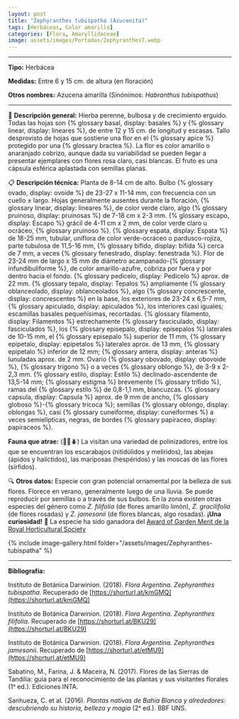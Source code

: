 ```yaml
---
layout: post
title: "Zephyranthes tubispatha (Azucenita)"
tags: [Herbáceas, Color amarillo]
categories: [Flora, Amaryllidaceae]
image: assets/images/Portadas/ZephyranthesT.webp
---
```


***

**Tipo:** Herbácea

**Medidas:** Entre 6 y 15 cm. de altura (en floración)

**Otros nombres:** Azucena amarilla (Sinónimos: *Habranthus tubispathus*)

***

🌱 **Descripción general:** Hierba perenne, bulbosa y de crecimiento erguido. Todas las hojas son {% glossary basal, display: basales %} y {% glossary linear, display: lineares %}, de entre 12 y 15 cm. de longitud y escasas. Tallo desprovisto de hojas que sostiene una flor en el {% glossary apice %} protegido por una {% glossary bractea %}. La flor es color amarillo o anaranjado cobrizo, aunque dada su variabilidad se pueden llegar a presentar ejemplares con flores rosa claro, casi blancas. El fruto es una cápsula esférica aplastada con semillas planas.

📋 **Descripción técnica:** Planta de 8-14 cm de alto. Bulbo {% glossary ovado, display: ovoide %} de 23-27 x 11-14 mm, con frecuencia con un cuello ± largo. Hojas generalmente ausentes durante la floración, {% glossary linear, display: lineares %}, de color verde claro, algo {% glossary pruinoso, display: pruinosas %} de 7-18 cm x 2-3 mm. {% glossary escapo, display: Escapo %} grácil de 4-11 cm x 2 mm, de color verde claro u ocráceo, {% glossary pruinoso %}. {% glossary espata, display: Espata %} de 18-25 mm, tubular, uniflora de color verde-ocráceo o pardusco-rojiza, parte tubulosa de 11,5-16 mm, {% glossary bifido, display: bifida %} cerca de 7 mm, a veces {% glossary fenestrado, display: fenestrada %}. Flor de 23-24 mm de largo x 15 mm de diámetro acampanado-{% glossary infundibuliforme %}, de color amarillo-azufre, cobriza por fuera y por dentro hacia el fondo. {% glossary pedicelo, display: Pedicelo %} aprox. de 22 mm. {% glossary tepalo, display: Tepalos %} ampliamente {% glossary oblanceolado, display: oblanceolados %}, algo {% glossary concrescente, display: concrescentes %} en la base, los exteriores de 23-24 x 6,5-7 mm, {% glossary apiculado, display: apiculados %}, los interiores casi iguales; escamillas basales pequeñísimas, recortadas. {% glossary filamento, display: Filamentos %} estrechamente {% glossary fasciculado, display: fasciculados %}, los {% glossary episepalo, display: episepalos %} laterales de 10-15 mm, el {% glossary episepalo %} superior de 11 mm, {% glossary epipetalo, display: epipetalos %} laterales aprox. de 13 mm, {% glossary epipetalo %} inferior de 12 mm; {% glossary antera, display: anteras %} lunuladas aprox. de 2 mm. Ovario {% glossary obovado, display: obovoide %}, {% glossary trigono %} o a veces {% glossary oblongo %}, de 3-9 x 2-2,3 mm. {% glossary estilo, display: Estilo %} declinado-ascendente de 13,5-14 mm; {% glossary estigma %} brevemente {% glossary trifido %}, ramas del {% glossary estilo %} de 0,8-1,1 mm, blancuzcas. {% glossary capsula, display: Capsula %} aprox. de 9 mm de ancho, {% glossary globoso %}-{% glossary tricoca %}; semillas {% glossary oblongo, display: oblongas %}, casi {% glossary cuneiforme, display: cuneiformes %} a veces semielípticas, negras, de bordes {% glossary papiraceo, display: papiraceos %}.

**Fauna que atrae:** (🦋🐝🪲) La visitan una variedad de polinizadores, entre los que se encuentran los escarabajos (nitidúlidos y melíridos), las abejas (ápidos y halíctidos), las mariposas (hespéridos) y las moscas de las flores (sírfidos).

🔍 **Otros datos:** Especie con gran potencial ornamental por la belleza de sus flores. Florece en verano, generalmente luego de una lluvia. Se puede reproducir por semillas o a través de sus bulbos. En la zona existen otras especies del género como *Z. filifolia* (de flores amarillo limón), *Z. gracilifolia* (de flores rosadas) y *Z. jamesonii* (de flores blancas, algo rosadas).
**¡Una curiosidad!** 👀 La especie ha sido ganadora del [Award of Garden Merit de la Royal Horticultural Society](https://www.rhs.org.uk/plants/8195/habranthus-tubispathus/details)

 {% include image-gallery.html folder="/assets/images/Zephyranthes-tubispatha" %}

***

**Bibliografía:**

Instituto de Botánica Darwinion. (2018). *Flora Argentina. Zephyranthes tubispatha*. Recuperado de 
[https://shorturl.at/kmGMQ](https://shorturl.at/kmGMQ)

Instituto de Botánica Darwinion. (2018). *Flora Argentina. Zephyranthes filifolia*. Recuperado de 
[https://shorturl.at/BKU29](https://shorturl.at/BKU29)

Instituto de Botánica Darwinion. (2018). *Flora Argentina. Zephyranthes jamesonii*. Recuperado de 
[https://shorturl.at/etMU9](https://shorturl.at/etMU9)

Sabatino, M., Farina, J. & Maceira, N. (2017). Flores de las Sierras de Tandilia: guía para el reconocimiento de las plantas y sus visitantes florales (1ᵃ ed.). Ediciones INTA.

Sanhueza, C. et al. (2016). *Plantas nativas de Bahía Blanca y alrededores: descubriendo su historia, belleza y magia* (2ᵃ ed.). BBF UNS.
